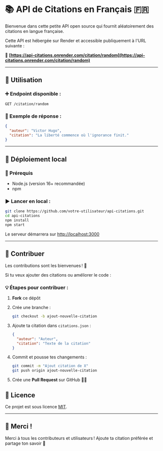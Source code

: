 # 📚 API de Citations en Français 🇫🇷

Bienvenue dans cette petite API open source qui fournit aléatoirement des citations en langue française.

Cette API est hébergée sur Render et accessible publiquement à l'URL suivante :

🔗 **[https://api-citations.onrender.com/citation/random](https://api-citations.onrender.com/citation/random)**

---

## 🔄 Utilisation

### ➕ Endpoint disponible :

```http
GET /citation/random
````

### 🔁 Exemple de réponse :

```json
{
  "auteur": "Victor Hugo",
  "citation": "La liberté commence où l'ignorance finit."
}
```

---

## 🚀 Déploiement local

### 🔧 Prérequis

* Node.js (version 16+ recommandée)
* npm

### ▶️ Lancer en local :

```bash
git clone https://github.com/votre-utilisateur/api-citations.git
cd api-citations
npm install
npm start
```

Le serveur démarrera sur [http://localhost:3000](http://localhost:3000)

---

## 🤝 Contribuer

Les contributions sont les bienvenues ! 🎉

Si tu veux ajouter des citations ou améliorer le code :

### 💡 Étapes pour contribuer :

1. **Fork** ce dépôt
2. Crée une branche :

   ```bash
   git checkout -b ajout-nouvelle-citation
   ```
3. Ajoute ta citation dans `citations.json` :

   ```json
   {
     "auteur": "Auteur",
     "citation": "Texte de la citation"
   }
   ```
4. Commit et pousse tes changements :

   ```bash
   git commit -m "Ajout citation de X"
   git push origin ajout-nouvelle-citation
   ```
5. Crée une **Pull Request** sur GitHub 🧑‍💻

## 📜 Licence

Ce projet est sous licence [MIT](LICENSE).

---

## 🙌 Merci !

Merci à tous les contributeurs et utilisateurs !
Ajoute ta citation préférée et partage ton savoir 🧠